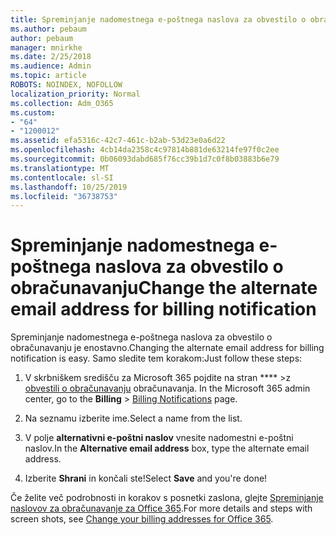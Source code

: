 ```yaml
---
title: Spreminjanje nadomestnega e-poštnega naslova za obvestilo o obračunavanju
ms.author: pebaum
author: pebaum
manager: mnirkhe
ms.date: 2/25/2018
ms.audience: Admin
ms.topic: article
ROBOTS: NOINDEX, NOFOLLOW
localization_priority: Normal
ms.collection: Adm_O365
ms.custom:
- "64"
- "1200012"
ms.assetid: efa5316c-42c7-461c-b2ab-53d23e0a6d22
ms.openlocfilehash: 4cb14da2358c4c97814b881de63214fe97f0c2ee
ms.sourcegitcommit: 0b06093dabd685f76cc39b1d7c0f8b03883b6e79
ms.translationtype: MT
ms.contentlocale: sl-SI
ms.lasthandoff: 10/25/2019
ms.locfileid: "36738753"
---
```

# <a name="change-the-alternate-email-address-for-billing-notification"></a><span data-ttu-id="b511b-102">Spreminjanje nadomestnega e-poštnega naslova za obvestilo o obračunavanju</span><span class="sxs-lookup"><span data-stu-id="b511b-102">Change the alternate email address for billing notification</span></span>

<span data-ttu-id="b511b-103">Spreminjanje nadomestnega e-poštnega naslova za obvestilo o obračunavanju je enostavno.</span><span class="sxs-lookup"><span data-stu-id="b511b-103">Changing the alternate email address for billing notification is easy.</span></span> <span data-ttu-id="b511b-104">Samo sledite tem korakom:</span><span class="sxs-lookup"><span data-stu-id="b511b-104">Just follow these steps:</span></span>
  
1. <span data-ttu-id="b511b-105">V skrbniškem središču za Microsoft 365 pojdite na stran \*\*\*\* \>z [obvestili o obračunavanju](https://go.microsoft.com/fwlink/p/?linkid=853212) obračunavanja.  </span><span class="sxs-lookup"><span data-stu-id="b511b-105">In the Microsoft 365 admin center, go to the **Billing** \>  [Billing Notifications](https://go.microsoft.com/fwlink/p/?linkid=853212) page.</span></span>

2. <span data-ttu-id="b511b-106">Na seznamu izberite ime.</span><span class="sxs-lookup"><span data-stu-id="b511b-106">Select a name from the list.</span></span>

3. <span data-ttu-id="b511b-107">V polje **alternativni e-poštni naslov** vnesite nadomestni e-poštni naslov.</span><span class="sxs-lookup"><span data-stu-id="b511b-107">In the **Alternative email address** box, type the alternate email address.</span></span>

4. <span data-ttu-id="b511b-108">Izberite **Shrani** in končali ste!</span><span class="sxs-lookup"><span data-stu-id="b511b-108">Select **Save** and you're done!</span></span>

<span data-ttu-id="b511b-109">Če želite več podrobnosti in korakov s posnetki zaslona, glejte [Spreminjanje naslovov za obračunavanje za Office 365](https://docs.microsoft.com/office365/admin/subscriptions-and-billing/change-your-billing-addresses).</span><span class="sxs-lookup"><span data-stu-id="b511b-109">For more details and steps with screen shots, see [Change your billing addresses for Office 365](https://docs.microsoft.com/office365/admin/subscriptions-and-billing/change-your-billing-addresses).</span></span>
  